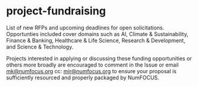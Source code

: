 # project-fundraising
List of new RFPs and upcoming deadlines for open solicitations. Opportunties included cover domains such as AI, Climate & Sustainability, Finance & Banking, Healthcare & Life Science, Research & Development, and Science & Technology. 

Projects interested in applying or discussing these funding opportunities or others more broadly are encouraged to comment in the Issue or email mk@numfocus.org cc: mir@numfocus.org to ensure your proposal is sufficiently resourced and properly packaged by NumFOCUS. 

